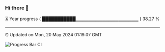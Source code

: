 ### Hi there 👋

⏳ Year progress { ███████████▁▁▁▁▁▁▁▁▁▁▁▁▁▁▁▁▁▁▁ } 38.27 %

---

⏰ Updated on Mon, 20 May 2024 01:19:07 GMT

![Progress Bar CI](https://github.com/ZhaoGui/ZhaoGui/workflows/Progress%20Bar%20CI/badge.svg)
